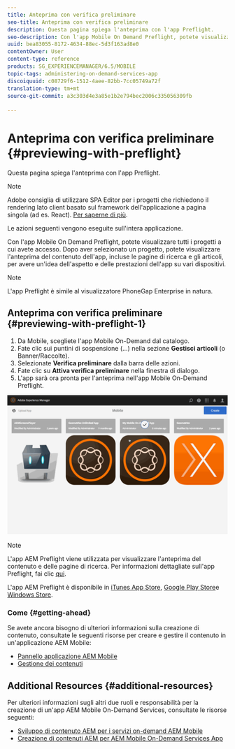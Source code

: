```yaml
---
title: Anteprima con verifica preliminare
seo-title: Anteprima con verifica preliminare
description: Questa pagina spiega l'anteprima con l'app Preflight.
seo-description: Con l'app Mobile On Demand Preflight, potete visualizzare tutti i progetti a cui avete accesso. Segui questa pagina per saperne di più.
uuid: bea83055-8172-4634-88ec-5d3f163ad8e0
contentOwner: User
content-type: reference
products: SG_EXPERIENCEMANAGER/6.5/MOBILE
topic-tags: administering-on-demand-services-app
discoiquuid: c08729f6-1512-4aee-82bb-7cc05749a72f
translation-type: tm+mt
source-git-commit: a3c303d4e3a85e1b2e794bec2006c335056309fb

---
```



# Anteprima con verifica preliminare {#previewing-with-preflight}

Questa pagina spiega l&#39;anteprima con l&#39;app Preflight.

>[!NOTE]
>
>Adobe consiglia di utilizzare SPA Editor per i progetti che richiedono il rendering lato client basato sul framework dell&#39;applicazione a pagina singola (ad es. React). [Per saperne di più](/help/sites-developing/spa-overview.md).

Le azioni seguenti vengono eseguite sull&#39;intera applicazione.

Con l&#39;app Mobile On Demand Preflight, potete visualizzare tutti i progetti a cui avete accesso. Dopo aver selezionato un progetto, potete visualizzare l&#39;anteprima del contenuto dell&#39;app, incluse le pagine di ricerca e gli articoli, per avere un&#39;idea dell&#39;aspetto e delle prestazioni dell&#39;app su vari dispositivi.

>[!NOTE]
>
>L&#39;app Preflight è simile al visualizzatore PhoneGap Enterprise in natura.

## Anteprima con verifica preliminare {#previewing-with-preflight-1}

1. Da Mobile, scegliete l&#39;app Mobile On-Demand dal catalogo.
1. Fate clic sui puntini di sospensione (...) nella sezione **Gestisci articoli** (o Banner/Raccolte).
1. Selezionate **Verifica preliminare** dalla barra delle azioni.
1. Fate clic su **Attiva verifica preliminare** nella finestra di dialogo.
1. L&#39;app sarà ora pronta per l&#39;anteprima nell&#39;app Mobile On-Demand Preflight.

![chlimage_1-8](assets/chlimage_1-8.gif)

>[!NOTE]
>
>L&#39;app AEM Preflight viene utilizzata per visualizzare l&#39;anteprima del contenuto e delle pagine di ricerca. Per informazioni dettagliate sull&#39;app Preflight, fai clic [qui](https://helpx.adobe.com/digital-publishing-solution/help/preflight-app.html).
>
>L&#39;app AEM Preflight è disponibile in [iTunes App Store](https://itunes.apple.com/us/app/adobe-experience-manager-mobile/id1042687518?mt=8), [Google Play Store](https://play.google.com/store/apps/details?id=com.adobe.dps.preflight&hl=en)e [Windows Store](https://www.microsoft.com/en-us/store/p/adobe-experience-manager-mobile-preflight/9nblggh5wmxq).

### Come {#getting-ahead}

Se avete ancora bisogno di ulteriori informazioni sulla creazione di contenuto, consultate le seguenti risorse per creare e gestire il contenuto in un&#39;applicazione AEM Mobile:

* [Pannello applicazione AEM Mobile](/help/mobile/mobile-apps-ondemand-application-dashboard.md)
* [Gestione dei contenuti](/help/mobile/mobile-apps-ondemand-manage-content-ondemand.md)

## Additional Resources {#additional-resources}

Per ulteriori informazioni sugli altri due ruoli e responsabilità per la creazione di un&#39;app AEM Mobile On-Demand Services, consultate le risorse seguenti:

* [Sviluppo di contenuto AEM per i servizi on-demand AEM Mobile](/help/mobile/aem-mobile-on-demand.md)
* [Creazione di contenuti AEM per AEM Mobile On-Demand Services App](/help/mobile/mobile-apps-ondemand.md)
